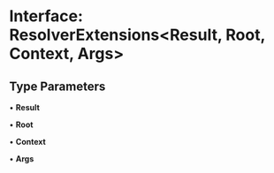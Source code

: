 # Interface: ResolverExtensions\<Result, Root, Context, Args\>

## Type Parameters

• **Result**

• **Root**

• **Context**

• **Args**

